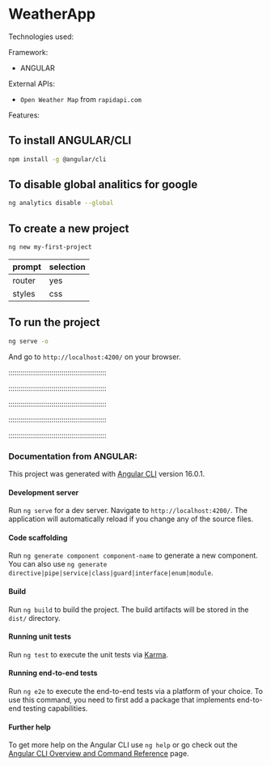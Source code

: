 # WeatherApp

Technologies used:

Framework:

-   ANGULAR

External APIs:

-   `Open Weather Map` from `rapidapi.com`

Features:

## To install ANGULAR/CLI

```sh
npm install -g @angular/cli
```

## To disable global analitics for google

```sh
ng analytics disable --global
```

## To create a new project

```sh
ng new my-first-project
```

| prompt | selection |
| ------ | --------- |
| router | yes       |
| styles | css       |

## To run the project

```sh
ng serve -o
```

And go to `http://localhost:4200/` on your browser.

::::::::::::::::::::::::::::::::::::::::::::::::

::::::::::::::::::::::::::::::::::::::::::::::::

::::::::::::::::::::::::::::::::::::::::::::::::

::::::::::::::::::::::::::::::::::::::::::::::::

::::::::::::::::::::::::::::::::::::::::::::::::

### Documentation from ANGULAR:

This project was generated with [Angular CLI](https://github.com/angular/angular-cli) version 16.0.1.

#### Development server

Run `ng serve` for a dev server. Navigate to `http://localhost:4200/`. The application will automatically reload if you change any of the source files.

#### Code scaffolding

Run `ng generate component component-name` to generate a new component. You can also use `ng generate directive|pipe|service|class|guard|interface|enum|module`.

#### Build

Run `ng build` to build the project. The build artifacts will be stored in the `dist/` directory.

#### Running unit tests

Run `ng test` to execute the unit tests via [Karma](https://karma-runner.github.io).

#### Running end-to-end tests

Run `ng e2e` to execute the end-to-end tests via a platform of your choice. To use this command, you need to first add a package that implements end-to-end testing capabilities.

#### Further help

To get more help on the Angular CLI use `ng help` or go check out the [Angular CLI Overview and Command Reference](https://angular.io/cli) page.
